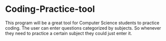 # Coding-Practice-tool
This program will be a great tool for Computer Science students to practice coding. The user can enter questions categorized by subjects. So whenever they need to practice a certain subject they could just enter it.

